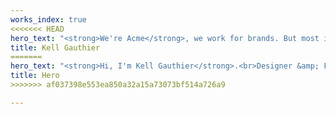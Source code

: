 ```yaml
---
works_index: true
<<<<<<< HEAD
hero_text: "<strong>We're Acme</strong>, we work for brands. But most importantly, we work for fun."
title: Kell Gauthier
=======
hero_text: "<strong>Hi, I'm Kell Gauthier</strong>.<br>Designer &amp; Front End Developer<br><br>"
title: Hero
>>>>>>> af037398e553ea850a32a15a73073bf514a726a9

---
```

<Hero :text="$page.frontmatter.hero_text" />
<WorksList />